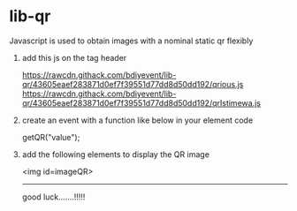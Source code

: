 # lib-qr
Javascript is used to obtain images with a nominal static qr flexibly

1. add this js on the tag header

   https://rawcdn.githack.com/bdiyevent/lib-qr/43605eaef283871d0ef7f39551d77dd8d50dd192/qrious.js
   https://rawcdn.githack.com/bdiyevent/lib-qr/43605eaef283871d0ef7f39551d77dd8d50dd192/qrIstimewa.js



2. create an event with a function like below in your element code

   getQR("value");



3. add the following elements to display the QR image

   \<img id=imageQR>
   
   
   
   _____________________________________________________________________________________________________________________
   
   good luck.......!!!!!
